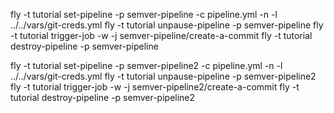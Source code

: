 fly -t tutorial set-pipeline -p semver-pipeline -c pipeline.yml -n -l ../../vars/git-creds.yml
fly -t tutorial unpause-pipeline -p semver-pipeline
fly -t tutorial trigger-job -w -j semver-pipeline/create-a-commit
fly -t tutorial destroy-pipeline -p semver-pipeline


fly -t tutorial set-pipeline -p semver-pipeline2 -c pipeline.yml -n -l ../../vars/git-creds.yml
fly -t tutorial unpause-pipeline -p semver-pipeline2
fly -t tutorial trigger-job -w -j semver-pipeline2/create-a-commit
fly -t tutorial destroy-pipeline -p semver-pipeline2